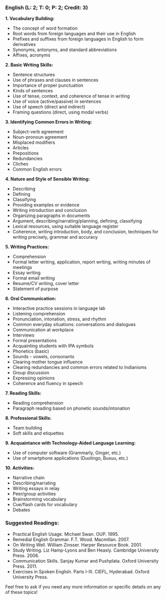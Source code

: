 
### English (L: 2; T: 0; P: 2; Credit: 3)

**1. Vocabulary Building:**
   - The concept of word formation
   - Root words from foreign languages and their use in English
   - Prefixes and suffixes from foreign languages in English to form derivatives
   - Synonyms, antonyms, and standard abbreviations
   - Affixes, acronyms

**2. Basic Writing Skills:**
   - Sentence structures
   - Use of phrases and clauses in sentences
   - Importance of proper punctuation
   - Kinds of sentences
   - Use of tense, context, and coherence of tense in writing
   - Use of voice (active/passive) in sentences
   - Use of speech (direct and indirect)
   - Framing questions (direct, using modal verbs)

**3. Identifying Common Errors in Writing:**
   - Subject-verb agreement
   - Noun-pronoun agreement
   - Misplaced modifiers
   - Articles
   - Prepositions
   - Redundancies
   - Cliches
   - Common English errors

**4. Nature and Style of Sensible Writing:**
   - Describing
   - Defining
   - Classifying
   - Providing examples or evidence
   - Writing introduction and conclusion
   - Organizing paragraphs in documents
   - Argument, describing/narrating/planning, defining, classifying
   - Lexical resources, using suitable language register
   - Coherence, writing introduction, body, and conclusion, techniques for writing precisely, grammar and accuracy

**5. Writing Practices:**
   - Comprehension
   - Formal letter writing, application, report writing, writing minutes of meetings
   - Essay writing
   - Formal email writing
   - Resume/CV writing, cover letter
   - Statement of purpose

**6. Oral Communication:**
   - Interactive practice sessions in language lab
   - Listening comprehension
   - Pronunciation, intonation, stress, and rhythm
   - Common everyday situations: conversations and dialogues
   - Communication at workplace
   - Interviews
   - Formal presentations
   - Acquainting students with IPA symbols
   - Phonetics (basic)
   - Sounds - vowels, consonants
   - Clearing mother tongue influence
   - Clearing redundancies and common errors related to Indianisms
   - Group discussion
   - Expressing opinions
   - Coherence and fluency in speech

**7. Reading Skills:**
   - Reading comprehension
   - Paragraph reading based on phonetic sounds/intonation

**8. Professional Skills:**
   - Team building
   - Soft skills and etiquettes

**9. Acquaintance with Technology-Aided Language Learning:**
   - Use of computer software (Grammarly, Ginger, etc.)
   - Use of smartphone applications (Duolingo, Busuu, etc.)

**10. Activities:**
   - Narrative chain
   - Describing/narrating
   - Writing essays in relay
   - Peer/group activities
   - Brainstorming vocabulary
   - Cue/flash cards for vocabulary
   - Debates

### Suggested Readings:
- Practical English Usage. Michael Swan. OUP. 1995.
- Remedial English Grammar. F.T. Wood. Macmillan. 2007.
- On Writing Well. William Zinsser. Harper Resource Book. 2001.
- Study Writing. Liz Hamp-Lyons and Ben Heasly. Cambridge University Press. 2006.
- Communication Skills. Sanjay Kumar and Pushplata. Oxford University Press. 2011.
- Exercises in Spoken English. Parts I-III. CIEFL, Hyderabad. Oxford University Press.

Feel free to ask if you need any more information or specific details on any of these topics!
